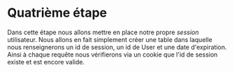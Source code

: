 # Quatrième étape

Dans cette étape nous allons mettre en place notre propre *session* utilisateur. Nous allons en fait simplement créer une table dans laquelle nous renseignerons un id de session, un id de User et une date d'expiration. Ainsi à chaque requête nous vérifierons via un cookie que l'id de session existe et est encore valide.
